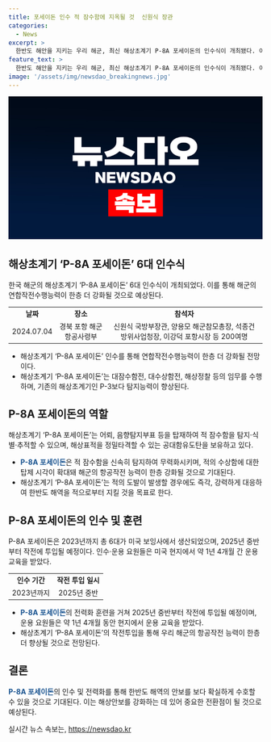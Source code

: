 ```yaml
---
title: 포세이돈 인수 적 잠수함에 지옥될 것  신원식 장관
categories:
  - News
excerpt: >
  한반도 해안을 지키는 우리 해군, 최신 해상초계기 P-8A 포세이돈의 인수식이 개최됐다. 이로써 우리 해군의 연합작전수행능력이 한층 더 강화될 전망이며, P-8A는 대잠수함, 대수상함전, 해상정찰·탐색 등의 임무를 수행할 예정이다. 해군항공사령부에서 개최된 인수식에는 군 주요 직위자와 유관기관 단체장 등 200여명이 참석했으며, 인수식 후 국내 첫 비행도 성공적으로 이뤄졌다. P-8A는 우리 바다를 하늘에서 지킬 최신예 해상초계기로, 해군의 항공작전 능력이 한층 강화될 것으로 기대된다.
feature_text: >
  한반도 해안을 지키는 우리 해군, 최신 해상초계기 P-8A 포세이돈의 인수식이 개최됐다. 이로써 우리 해군의 연합작전수행능력이 한층 더 강화될 전망이며, P-8A는 대잠수함, 대수상함전, 해상정찰·탐색 등의 임무를 수행할 예정이다. 해군항공사령부에서 개최된 인수식에는 군 주요 직위자와 유관기관 단체장 등 200여명이 참석했으며, 인수식 후 국내 첫 비행도 성공적으로 이뤄졌다. P-8A는 우리 바다를 하늘에서 지킬 최신예 해상초계기로, 해군의 항공작전 능력이 한층 강화될 것으로 기대된다.
image: '/assets/img/newsdao_breakingnews.jpg'
---
```


<p><img src="/assets/img/newsdao_breakingnews.jpg" alt="ontimetimes 속보" /></p>

<h2 data-ke-size="size26">해상초계기 ‘P-8A 포세이돈’ 6대 인수식</h2>

<p data-ke-size="size16">한국 해군의 해상초계기 ‘P-8A 포세이돈’ 6대 인수식이 개최되었다. 이를 통해 해군의 연합작전수행능력이 한층 더 강화될 것으로 예상된다.</p>

<table>
  <tr>
    <td style="text-align: center; height: 17px;"><b>날짜</b></td>
    <td style="text-align: center; height: 17px;"><b>장소</b></td>
    <td style="text-align: center; height: 17px;"><b>참석자</b></td>
  </tr>
  <tr>
    <td style="text-align: center;">2024.07.04</td>
    <td style="text-align: center;">경북 포항 해군항공사령부</td>
    <td style="text-align: center;">신원식 국방부장관, 양용모 해군참모총장, 석종건 방위사업청장, 이강덕 포항시장 등 200여명</td>
  </tr>
</table>

<ul>
  <li>해상초계기 ‘P-8A 포세이돈’ 인수를 통해 연합작전수행능력이 한층 더 강화될 전망이다.</li>
  <li>해상초계기 ‘P-8A 포세이돈’는 대잠수함전, 대수상함전, 해상정찰 등의 임무를 수행하며, 기존의 해상초계기인 P-3보다 탐지능력이 향상된다.</li>
</ul>

<h2 data-ke-size="size26">P-8A 포세이돈의 역할</h2>

<p data-ke-size="size16">해상초계기 ‘P-8A 포세이돈’는 어뢰, 음향탐지부표 등을 탑재하여 적 잠수함을 탐지·식별·추적할 수 있으며, 해상표적을 정밀타격할 수 있는 공대함유도탄을 보유하고 있다.</p>

<ul>
  <li><b><span style="color: #1a5490;">P-8A 포세이돈</span></b>은 적 잠수함을 신속히 탐지하여 무력화시키며, 적의 수상함에 대한 탑제 시각이 확대돼 해군의 항공작전 능력이 한층 강화될 것으로 기대된다.</li>
  <li>해상초계기 ‘P-8A 포세이돈’는 적의 도발이 발생할 경우에도 즉각, 강력하게 대응하여 한반도 해역을 적으로부터 지킬 것을 목표로 한다.</li>
</ul>

<h2 data-ke-size="size26">P-8A 포세이돈의 인수 및 훈련</h2>

<p data-ke-size="size16">P-8A 포세이돈은 2023년까지 총 6대가 미국 보잉사에서 생산되었으며, 2025년 중반부터 작전에 투입될 예정이다. 인수·운용 요원들은 미국 현지에서 약 1년 4개월 간 운용 교육을 받았다.</p>

<table>
  <tr>
    <td style="text-align: center; height: 17px;"><b>인수 기간</b></td>
    <td style="text-align: center; height: 17px;"><b>작전 투입 일시</b></td>
  </tr>
  <tr>
    <td style="text-align: center;">2023년까지</td>
    <td style="text-align: center;">2025년 중반</td>
  </tr>
</table>

<ul>
  <li><b><span style="color: #1a5490;">P-8A 포세이돈</span></b>의 전력화 훈련을 거쳐 2025년 중반부터 작전에 투입될 예정이며, 운용 요원들은 약 1년 4개월 동안 현지에서 운용 교육을 받았다.</li>
  <li>해상초계기 ‘P-8A 포세이돈’의 작전투입을 통해 우리 해군의 항공작전 능력이 한층 더 향상될 것으로 전망된다.</li>
</ul>

<h2 data-ke-size="size26">결론</h2>

<p data-ke-size="size16"><b><span style="color: #1a5490;">P-8A 포세이돈</span></b>의 인수 및 전력화를 통해 한반도 해역의 안보를 보다 확실하게 수호할 수 있을 것으로 기대된다. 이는 해상안보를 강화하는 데 있어 중요한 전환점이 될 것으로 예상된다.</p>
실시간 뉴스 속보는, <a href="https://newsdao.kr" rel="dofollow">https://newsdao.kr</a>


